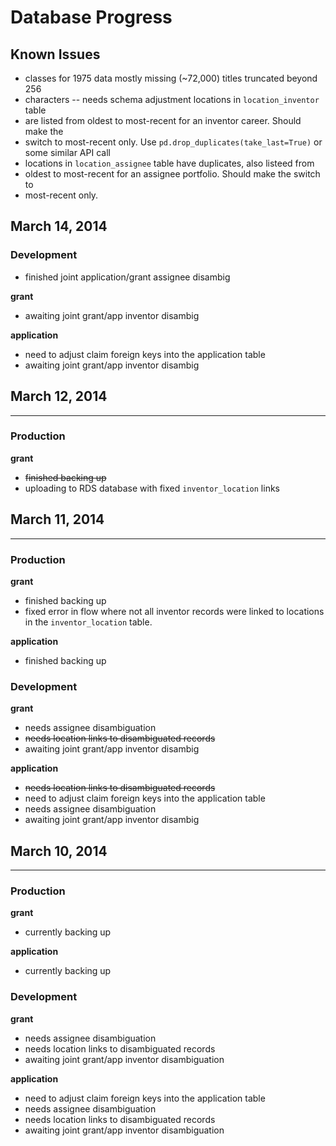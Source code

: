 # Database Progress

## Known Issues
* classes for 1975 data mostly missing (~72,000) titles truncated beyond 256
* characters -- needs schema adjustment locations in `location_inventor` table
* are listed from oldest to most-recent for an inventor career. Should make the
* switch
  to most-recent only. Use `pd.drop_duplicates(take_last=True)` or some similar
  API call
* locations in `location_assignee` table have duplicates, also listeed from
* oldest to most-recent for an assignee portfolio. Should make the switch to
* most-recent only.

## March 14, 2014

### Development
* finished joint application/grant assignee disambig

**grant**
* awaiting joint grant/app inventor disambig

**application**
* need to adjust claim foreign keys into the application table
* awaiting joint grant/app inventor disambig


## March 12, 2014
-----------------
### Production
**grant**
* ~~finished backing up~~
* uploading to RDS database with fixed `inventor_location` links

## March 11, 2014
-----------------

### Production
**grant**
* finished backing up
* fixed error in flow where not all inventor records were linked to locations in the `inventor_location` table. 

**application**
* finished backing up

### Development
**grant**
* needs assignee disambiguation
* ~~needs location links to disambiguated records~~
* awaiting joint grant/app inventor disambig

**application**
* ~~needs location links to disambiguated records~~
* need to adjust claim foreign keys into the application table
* needs assignee disambiguation
* awaiting joint grant/app inventor disambig


## March 10, 2014
-----------------

### Production
**grant**
* currently backing up

**application**
* currently backing up

### Development
**grant**
* needs assignee disambiguation
* needs location links to disambiguated records
* awaiting joint grant/app inventor disambiguation

**application**
* need to adjust claim foreign keys into the application table
* needs assignee disambiguation
* needs location links to disambiguated records
* awaiting joint grant/app inventor disambiguation
